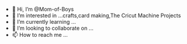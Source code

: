 - 👋 Hi, I’m @Mom-of-Boys
- 👀 I’m interested in ...crafts,card making,The Cricut Machine Projects
- 🌱 I’m currently learning ...
- 💞️ I’m looking to collaborate on ...
- 📫 How to reach me ...

<!---
Mom-of-Boys/Mom-of-Boys is a ✨ special ✨ repository because its `README.md` (this file) appears on your GitHub profile.
You can click the Preview link to take a look at your changes.
--->
